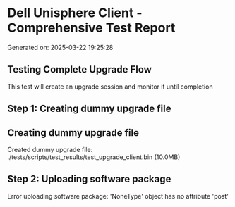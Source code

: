 # Dell Unisphere Client - Comprehensive Test Report
Generated on: 2025-03-22 19:25:28


## Testing Complete Upgrade Flow
This test will create an upgrade session and monitor it until completion

## Step 1: Creating dummy upgrade file

## Creating dummy upgrade file
Created dummy upgrade file: ./tests/scripts/test_results/test_upgrade_client.bin (10.0MB)

## Step 2: Uploading software package
Error uploading software package: 'NoneType' object has no attribute 'post'
